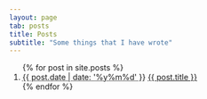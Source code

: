 ```yaml
---
layout: page
tab: posts
title: Posts
subtitle: "Some things that I have wrote"
---
```


<ol class="post-archive">{% for post in site.posts %}
    <li>
        <abbr class="published" title="{{ post.date | date_to_xmlschema }}">
            {{ post.date | date: '%y%m%d' }}</abbr>
        <span class="title"><a href="{{ post.url }}" rel="bookmark"
            title="{{ post.title }}">{{ post.title }}</a></span>
        <span class="clearfix"></span>
    </li>{% endfor %}
</ol>

